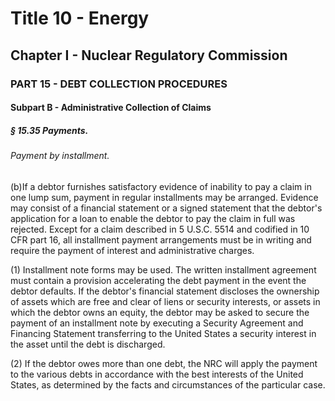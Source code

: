 
# Title 10 - Energy
## Chapter I - Nuclear Regulatory Commission
### PART 15 - DEBT COLLECTION PROCEDURES
#### Subpart B - Administrative Collection of Claims
##### § 15.35 Payments.
###### Payment by installment.

(b)If a debtor furnishes satisfactory evidence of inability to pay a claim in one lump sum, payment in regular installments may be arranged. Evidence may consist of a financial statement or a signed statement that the debtor's application for a loan to enable the debtor to pay the claim in full was rejected. Except for a claim described in 5 U.S.C. 5514 and codified in 10 CFR part 16, all installment payment arrangements must be in writing and require the payment of interest and administrative charges.

(1) Installment note forms may be used. The written installment agreement must contain a provision accelerating the debt payment in the event the debtor defaults. If the debtor's financial statement discloses the ownership of assets which are free and clear of liens or security interests, or assets in which the debtor owns an equity, the debtor may be asked to secure the payment of an installment note by executing a Security Agreement and Financing Statement transferring to the United States a security interest in the asset until the debt is discharged.

(2) If the debtor owes more than one debt, the NRC will apply the payment to the various debts in accordance with the best interests of the United States, as determined by the facts and circumstances of the particular case.
